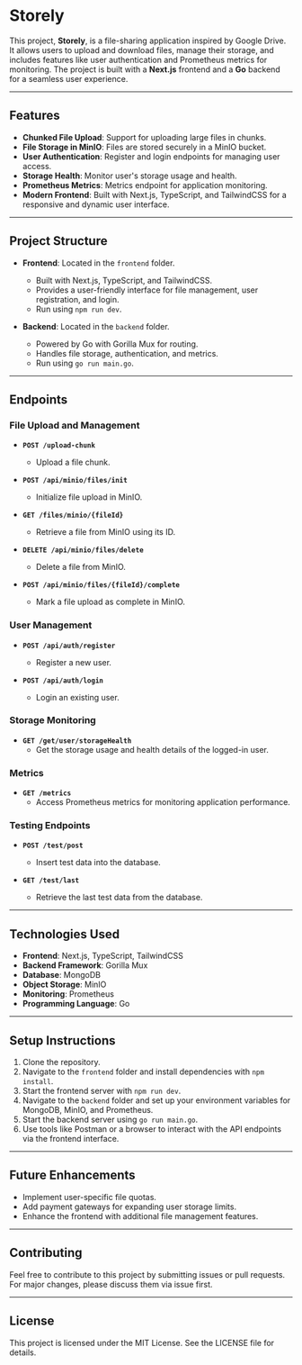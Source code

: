 # Storely

This project, **Storely**, is a file-sharing application inspired by Google Drive. It allows users to upload and download files, manage their storage, and includes features like user authentication and Prometheus metrics for monitoring. The project is built with a **Next.js** frontend and a **Go** backend for a seamless user experience.

---

## Features

- **Chunked File Upload**: Support for uploading large files in chunks.
- **File Storage in MinIO**: Files are stored securely in a MinIO bucket.
- **User Authentication**: Register and login endpoints for managing user access.
- **Storage Health**: Monitor user's storage usage and health.
- **Prometheus Metrics**: Metrics endpoint for application monitoring.
- **Modern Frontend**: Built with Next.js, TypeScript, and TailwindCSS for a responsive and dynamic user interface.

---

## Project Structure

- **Frontend**: Located in the `frontend` folder.
  - Built with Next.js, TypeScript, and TailwindCSS.
  - Provides a user-friendly interface for file management, user registration, and login.
  - Run using `npm run dev`.

- **Backend**: Located in the `backend` folder.
  - Powered by Go with Gorilla Mux for routing.
  - Handles file storage, authentication, and metrics.
  - Run using `go run main.go`.

---

## Endpoints

### File Upload and Management

- **`POST /upload-chunk`**
  - Upload a file chunk.

- **`POST /api/minio/files/init`**
  - Initialize file upload in MinIO.

- **`GET /files/minio/{fileId}`**
  - Retrieve a file from MinIO using its ID.

- **`DELETE /api/minio/files/delete`**
  - Delete a file from MinIO.

- **`POST /api/minio/files/{fileId}/complete`**
  - Mark a file upload as complete in MinIO.

### User Management

- **`POST /api/auth/register`**
  - Register a new user.

- **`POST /api/auth/login`**
  - Login an existing user.

### Storage Monitoring

- **`GET /get/user/storageHealth`**
  - Get the storage usage and health details of the logged-in user.

### Metrics

- **`GET /metrics`**
  - Access Prometheus metrics for monitoring application performance.

### Testing Endpoints

- **`POST /test/post`**
  - Insert test data into the database.

- **`GET /test/last`**
  - Retrieve the last test data from the database.

---

## Technologies Used

- **Frontend**: Next.js, TypeScript, TailwindCSS
- **Backend Framework**: Gorilla Mux
- **Database**: MongoDB
- **Object Storage**: MinIO
- **Monitoring**: Prometheus
- **Programming Language**: Go

---

## Setup Instructions

1. Clone the repository.
2. Navigate to the `frontend` folder and install dependencies with `npm install`.
3. Start the frontend server with `npm run dev`.
4. Navigate to the `backend` folder and set up your environment variables for MongoDB, MinIO, and Prometheus.
5. Start the backend server using `go run main.go`.
6. Use tools like Postman or a browser to interact with the API endpoints via the frontend interface.

---

## Future Enhancements

- Implement user-specific file quotas.
- Add payment gateways for expanding user storage limits.
- Enhance the frontend with additional file management features.

---

## Contributing

Feel free to contribute to this project by submitting issues or pull requests. For major changes, please discuss them via issue first.

---

## License

This project is licensed under the MIT License. See the LICENSE file for details.

